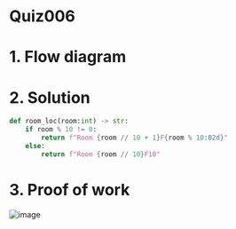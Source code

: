 # Quiz006

# 1. Flow diagram

# 2. Solution
```.py
def room_loc(room:int) -> str:
    if room % 10 != 0:
        return f"Room {room // 10 + 1}F{room % 10:02d}"
    else:
        return f"Room {room // 10}F10"
```
# 3. Proof of work
![image](https://github.com/AntGra25/unit1-CS24/assets/142757981/b0efdcf8-301b-4435-b8f7-68ccd68c5d5e)


